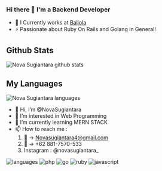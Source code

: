 ### Hi there 👋 I'm a Backend Developer

- 🔭 I Currently works at [Baliola](https://github.com/baliola)
- ⚡ Passionate about Ruby On Rails and Golang in General!


## Github Stats
<img alt="Nova Sugiantara github stats" src="https://github-readme-stats.vercel.app/api?username=NovaSugiantara&show_icons=true&include_all_commits=true&theme=vue&hide_border=true&count_private=true"></img>

## My Languages
<img alt="Nova Sugiantara languages" src="https://github-readme-stats.vercel.app/api/top-langs/?username=NovaSugiantara&layout=compact&theme=vue&hide_border=true&langs_count=8&count_private=true"></img>

- 👋 Hi, I’m @NovaSugiantara
- 👀 I’m interested in Web Programming
- 🌱 I’m currently learning MERN STACK
- 📫 How to reach me :
  1. 📧 -> Novasugiantara4@gmail.com
  2. 📱 -> +62 881-7570-533
  3. Instagram : @novasugiantara_

![languages](https://img.shields.io/static/v1?label=&message=languages:&color=111&style=flat-square)
![php](https://img.shields.io/static/v1?logo=php&label=&message=php&color=36465D&logoColor=AAA&style=flat-square&link=)
![go](https://img.shields.io/static/v1?logo=go&label=&message=golang&color=36465D&logoColor=AAA&style=flat-square)
![ruby](https://img.shields.io/static/v1?logo=ruby&label=&message=ruby&color=36465D&logoColor=AAA&style=flat-square)
![javascript](https://img.shields.io/static/v1?logo=javascript&label=&message=javascript&color=36465D&logoColor=AAA&style=flat-square)

<!---
- 💞️ I’m looking to collaborate on ...
NovaSugiantara/NovaSugiantara is a ✨ special ✨ repository because its `README.md` (this file) appears on your GitHub profile.
You can click the Preview link to take a look at your changes.
--->

